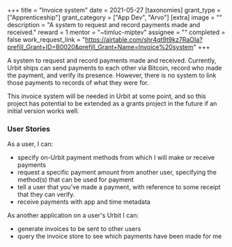 +++
title = "Invoice system"
date = 2021-05-27
[taxonomies]
grant_type = ["Apprenticeship"]
grant_category = ["App Dev", "Arvo"]
[extra]
image = ""
description = "A system to request and record payments made and received."
reward = 1
mentor = "~timluc-miptev"
assignee = ""
completed = false
work_request_link = "https://airtable.com/shr4qt9t9kz7RaOIa?prefill_Grant+ID=B0020&prefill_Grant+Name=Invoice%20system"
+++

A system to request and record payments made and received. Currently, Urbit ships can send payments to each other via Bitcoin, record who made the payment, and verify its presence. However, there is no system to link those payments to records of what they were for.

This invoice system will be needed in Urbit at some point, and so this project has potential to be extended as a grants project in the future if an initial version works well.

### User Stories

As a user, I can:

- specify on-Urbit payment methods from which I will make or receive payments
- request a specific payment amount from another user, specifying the method(s) that can be used for payment
- tell a user that you've made a payment, with reference to some receipt that they can verify.
- receive payments with app and time metadata

As another application on a user's Urbit I can:

- generate invoices to be sent to other users
- query the invoice store to see which payments have been made for me
